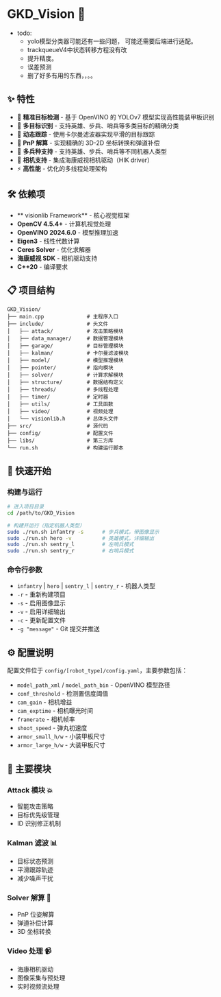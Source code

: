 # GKD_Vision 🚀

- todo:
  - yolo模型分类器可能还有一些问题， 可能还需要后端进行适配。
  - trackqueueV4中状态转移方程没有改
  - 提升精度。
  - 误差预测
  - 删了好多有用的东西，，。。

## ✨ 特性

- 🎯 **精准目标检测** - 基于 OpenVINO 的 YOLOv7 模型实现高性能装甲板识别
- 🎯 **多目标识别** - 支持英雄、步兵、哨兵等多类目标的精确分类
- 🏃 **动态跟踪** - 使用卡尔曼滤波器实现平滑的目标跟踪
- 🎯 **PnP 解算** - 实现精确的 3D-2D 坐标转换和弹道补偿
- 🤖 **多兵种支持** - 支持英雄、步兵、哨兵等不同机器人类型
- 📸 **相机支持** - 集成海康威视相机驱动（HIK driver）
- ⚡ **高性能** - 优化的多线程处理架构

## 🛠️ 依赖项

- ** visionlib Framework** - 核心视觉框架
- **OpenCV 4.5.4+** - 计算机视觉处理
- **OpenVINO 2024.6.0** - 模型推理加速
- **Eigen3** - 线性代数计算
- **Ceres Solver** - 优化求解器
- **海康威视 SDK** - 相机驱动支持
- **C++20** - 编译要求

## 📋 项目结构

```
GKD_Vision/
├── main.cpp              # 主程序入口
├── include/              # 头文件
│   ├── attack/           # 攻击策略模块
│   ├── data_manager/     # 数据管理模块
│   ├── garage/           # 目标管理模块
│   ├── kalman/           # 卡尔曼滤波模块
│   ├── model/            # 模型推理模块
│   ├── pointer/          # 指向模块
│   ├── solver/           # 计算求解模块
│   ├── structure/        # 数据结构定义
│   ├── threads/          # 多线程处理
│   ├── timer/            # 定时器
│   ├── utils/            # 工具函数
│   ├── video/            # 视频处理
│   └── visionlib.h       # 总体头文件
├── src/                  # 源代码
├── config/               # 配置文件
├── libs/                 # 第三方库
└── run.sh                # 构建运行脚本
```

## 🚀 快速开始

### 构建与运行

```bash
# 进入项目目录
cd /path/to/GKD_Vision

# 构建并运行（指定机器人类型）
sudo ./run.sh infantry -s      # 步兵模式，带图像显示
sudo ./run.sh hero -v          # 英雄模式，详细输出
sudo ./run.sh sentry_l         # 左哨兵模式
sudo ./run.sh sentry_r         # 右哨兵模式
```

### 命令行参数

- `infantry` | `hero` | `sentry_l` | `sentry_r` - 机器人类型
- `-r` - 重新构建项目
- `-s` - 启用图像显示
- `-v` - 启用详细输出
- `-c` - 更新配置文件
- `-g "message"` - Git 提交并推送

## ⚙️ 配置说明

配置文件位于 `config/[robot_type]/config.yaml`，主要参数包括：

- `model_path_xml` / `model_path_bin` - OpenVINO 模型路径
- `conf_threshold` - 检测置信度阈值
- `cam_gain` - 相机增益
- `cam_exptime` - 相机曝光时间
- `framerate` - 相机帧率
- `shoot_speed` - 弹丸初速度
- `armor_small_h/w` - 小装甲板尺寸
- `armor_large_h/w` - 大装甲板尺寸

## 🎯 主要模块

### Attack 模块 💥
- 智能攻击策略
- 目标优先级管理
- ID 识别修正机制

### Kalman 滤波 📊
- 目标状态预测
- 平滑跟踪轨迹
- 减少噪声干扰

### Solver 解算 🔢
- PnP 位姿解算
- 弹道补偿计算
- 3D 坐标转换

### Video 处理 📹
- 海康相机驱动
- 图像采集与预处理
- 实时视频流处理
